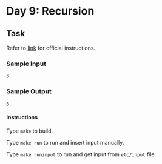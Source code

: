 # Day 9: Recursion

## Task

Refer to [link](https://www.hackerrank.com/challenges/30-recursion) for official instructions.

### Sample Input

```
3
```

### Sample Output

```
6
```

#### Instructions

Type `make` to build.

Type `make run` to run and insert input manually.

Type `make runinput` to run and get input from `etc/input` file.